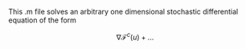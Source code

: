 This .m file solves an arbitrary one dimensional stochastic differential equation of the form
```math
\nabla \mathcal{F}^c(u) + ...
```